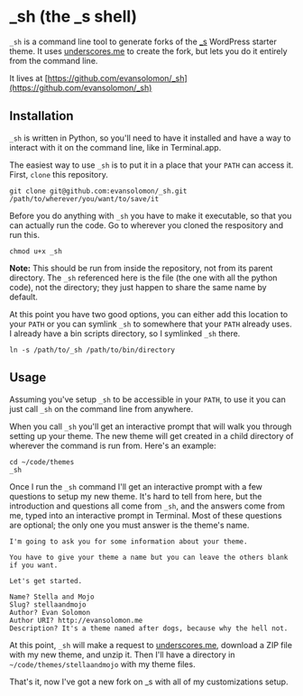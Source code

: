 # _sh (the _s shell)

`_sh` is a command line tool to generate forks of the [_s](https://github.com/Automattic/_s) WordPress starter theme.  It uses [underscores.me](http://underscores.me/) to create the fork, but lets you do it entirely from the command line.

It lives at [https://github.com/evansolomon/_sh](https://github.com/evansolomon/_sh)

## Installation

`_sh` is written in Python, so you'll need to have it installed and have a way to interact with it on the command line, like in Terminal.app.

The easiest way to use `_sh` is to put it in a place that your `PATH` can access it. First, `clone` this repository.

```shell
git clone git@github.com:evansolomon/_sh.git /path/to/wherever/you/want/to/save/it
```

Before you do anything with `_sh` you have to make it executable, so that you can actually run the code. Go to wherever you cloned the respository and run this.

```shell
chmod u+x _sh
```

**Note:** This should be run from inside the repository, not from its parent directory.  The `_sh` referenced here is the file (the one with all the python code), not the directory; they just happen to share the same name by default.

At this point you have two good options, you can either add this location to your `PATH` or you can symlink `_sh` to somewhere that your `PATH` already uses. I already have a bin scripts directory, so I symlinked `_sh` there.

```shell
ln -s /path/to/_sh /path/to/bin/directory
```

## Usage

Assuming you've setup `_sh` to be accessible in your `PATH`, to use it you can just call `_sh` on the command line from anywhere.

When you call `_sh` you'll get an interactive prompt that will walk you through setting up your theme. The new theme will get created in a child directory of wherever the command is run from. Here's an example:

```shell
cd ~/code/themes
_sh
```
Once I run the `_sh` command I'll get an interactive prompt with a few questions to setup my new theme. It's hard to tell from here, but the introduction and questions all come from `_sh`, and the answers come from me, typed into an interactive prompt in Terminal. Most of these questions are optional; the only one you must answer is the theme's name.

```
I'm going to ask you for some information about your theme.

You have to give your theme a name but you can leave the others blank if you want.

Let's get started.

Name? Stella and Mojo
Slug? stellaandmojo
Author? Evan Solomon
Author URI? http://evansolomon.me
Description? It's a theme named after dogs, because why the hell not.
```

At this point, `_sh` will make a request to [underscores.me](http://underscores.me), download a ZIP file with my new theme, and unzip it. Then I'll have a directory in `~/code/themes/stellaandmojo` with my theme files.

That's it, now I've got a new fork on _s with all of my customizations setup.
